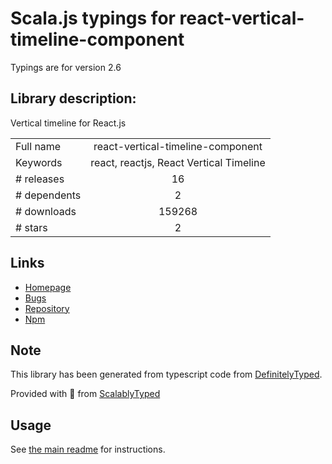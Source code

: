 
# Scala.js typings for react-vertical-timeline-component

Typings are for version 2.6

## Library description:
Vertical timeline for React.js

|                    |                 |
| ------------------ | :-------------: |
| Full name          | react-vertical-timeline-component |
| Keywords           | react, reactjs, React Vertical Timeline |
| # releases         | 16 |
| # dependents       | 2 |
| # downloads        | 159268 |
| # stars            | 2 |

## Links
- [Homepage](https://stephane-monnot.github.io/react-vertical-timeline/)
- [Bugs](https://github.com/stephane-monnot/react-vertical-timeline/issues)
- [Repository](https://github.com/stephane-monnot/react-vertical-timeline)
- [Npm](https://www.npmjs.com/package/react-vertical-timeline-component)
    


## Note
This library has been generated from typescript code from [DefinitelyTyped](https://definitelytyped.org).

Provided with :purple_heart: from [ScalablyTyped](https://github.com/oyvindberg/ScalablyTyped)

## Usage
See [the main readme](../../readme.md) for instructions.


